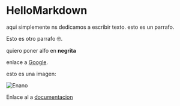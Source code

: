 # HelloMarkdown 

aqui simplemente ns dedicamos a escribir texto. esto es un parrafo.

Esto es otro parrafo :nerd_face:.

quiero poner alfo en **negrita**

enlace a [Google](https://www.google.com).

esto es una imagen:

![Enano](https://1.bp.blogspot.com/-rgm8pHvQUps/V8R_6c75FUI/AAAAAAAACRo/O0TPA4bRsYcNtP5OacBWfNHdIgomtNkhQCLcB/s1600/lanzamiento%2Benanos.jpg)

Enlace al a [documentacion](docs.md)